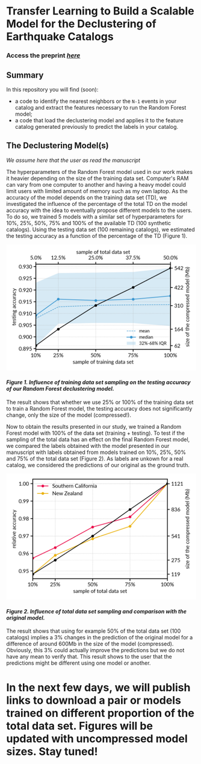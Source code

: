 # Transfer Learning to Build a Scalable Model for the Declustering of Earthquake Catalogs

### Access the preprint *[here](https://www.essoar.org/doi/10.1002/essoar.10508001.1)*

## Summary
In this repository you will find (soon):
 - a code to identify the nearest neighbors or the ```N-1``` events in your catalog and extract the features necessary to run the Random Forest model;
 - a code that load the declustering model and applies it to the feature catalog generated previously to predict the labels in your catalog.

## The Declustering Model(s)

*We assume here that the user as read the manuscript*

The hyperparameters of the Random Forest model used in our work makes it heavier depending on the size of the training data set. Computer's RAM can vary from one computer to another and having a heavy model could limit users with limited amount of memory such as my own laptop.
As the accuracy of the model depends on the training data set (TD), we investigated the influence of the percentage of the total TD on the model accuracy with the idea to eventually propose different models to the users. To do so, we trained 5 models with a similar set of hyperparameters for 10%, 25%, 50%, 75% and 100% of the available TD (100 synthetic catalogs).
Using the testing data set (100 remaining catalogs), we estimated the testing accuracy as a function of the percentage of the TD (Figure 1).

![This Figure 1!](figures/acc_per_training.png)
#### *Figure 1. Influence of training data set sampling on the testing accuracy of our Random Forest declustering model.*

The result shows that whether we use 25% or 100% of the training data set to train a Random Forest model, the testing accuracy does not significantly change, only the size of the model (compressed!).

Now to obtain the results presented in our study, we trained a Random Forest model with 100% of the data set (training + testing).
To test if the sampling of the total data has an effect on the final Random Forest model, we compared the labels obtained with the model presented in our manuscript with labels obtained from models trained on 10%, 25%, 50% and 75% of the total data set (Figure 2). As labels are unkown for a real catalog, we considered the predictions of our original as the ground truth.

![This Figure 2!](figures/irl_acc_models.png)
#### *Figure 2. Influence of total data set sampling and comparison with the original model.*

The result shows that using for example 50% of the total data set (100 catalogs) implies a 3% changes in the prediction of the original model for a difference of around 600Mb in the size of the model (compressed). Obviously, this 3% could actually improve the predictions but we do not have any mean to verify that. This result shows to the user that the predictions might be different using one model or another.

# In the next few days, we will publish links to download a pair or models trained on different proportion of the total data set. Figures will be updated with uncompressed model sizes. Stay tuned!
